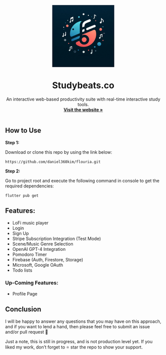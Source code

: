 <!-- Project Logo -->
<div align="center">

<a href="https://github.com/daniel360kim/flourish-web">
    <img src="web/logo.jpg" alt="Logo" width="200" height="200">
</a>
  <h1 align="center">Studybeats.co</h1>
   <p align="center">
    An interactive web-based productivity suite with real-time interactive study tools.
    <br />
    <a href="https://studybeats.co"><strong>Visit the website »</strong></a>
    <br />
    <br />
  </p>
  
</div>

## How to Use 

**Step 1:**

Download or clone this repo by using the link below:

```
https://github.com/daniel360kim/flouria.git
```

**Step 2:**

Go to project root and execute the following command in console to get the required dependencies: 

```
flutter pub get 
```

## Features:

* LoFi music player
* Login
* Sign Up
* Stripe Subscription Integration (Test Mode)
* Scene/Music Genre Selection
* OpenAI GPT-4 Integration
* Pomodoro Timer
* Firebase (Auth, Firestore, Storage)
* Microsoft, Google OAuth
* Todo lists

### Up-Coming Features:

* Profile Page


## Conclusion

I will be happy to answer any questions that you may have on this approach, and if you want to lend a hand, then please feel free to submit an issue and/or pull request 🙂

Just a note, this is still in progress, and is not production level yet. If you liked my work, don’t forget to ⭐ star the repo to show your support.
